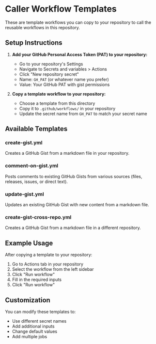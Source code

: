 # Caller Workflow Templates

These are template workflows you can copy to your repository to call the reusable workflows in this repository.

## Setup Instructions

1. **Add your GitHub Personal Access Token (PAT) to your repository:**
   - Go to your repository's Settings
   - Navigate to Secrets and variables > Actions
   - Click "New repository secret"
   - Name: `GH_PAT` (or whatever name you prefer)
   - Value: Your GitHub PAT with gist permissions

2. **Copy a template workflow to your repository:**
   - Choose a template from this directory
   - Copy it to `.github/workflows/` in your repository
   - Update the secret name from `GH_PAT` to match your secret name

## Available Templates

### create-gist.yml
Creates a GitHub Gist from a markdown file in your repository.

### comment-on-gist.yml
Posts comments to existing GitHub Gists from various sources (files, releases, issues, or direct text).

### update-gist.yml
Updates an existing GitHub Gist with new content from a markdown file.

### create-gist-cross-repo.yml
Creates a GitHub Gist from a markdown file in a different repository.

## Example Usage

After copying a template to your repository:

1. Go to Actions tab in your repository
2. Select the workflow from the left sidebar
3. Click "Run workflow"
4. Fill in the required inputs
5. Click "Run workflow"

## Customization

You can modify these templates to:
- Use different secret names
- Add additional inputs
- Change default values
- Add multiple jobs